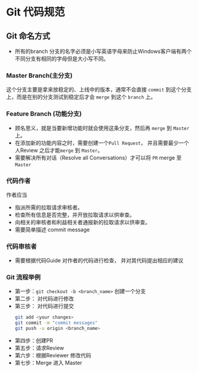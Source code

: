 # Git 代码规范

## Git 命名方式
- 所有的branch 分支的名字必须是小写英语字母来防止Windows客户端有两个不同分支有相同的字母但是大小写不同。

### Master Branch(主分支)
这个分支主要是拿来放稳定的、上线中的版本，通常不会直接 `commit` 到这个分支上，而是在别的分支测试到稳定后才会 `merge` 到这个 `branch` 上。

### Feature Branch (功能分支)
- 顾名思义，就是当要新增功能时就会使用这条分支，然后再 `merge` 到 `Master` 上。 
- 在添加新的功能内容之时，需要创建一个`Pull Request`， 并且需要最少一个人Review 之后才能`merge` 到 `Master`。
- 需要解决所有对话（Resolve all Conversations）才可以将 `PR` merge 至 `Master`

### 代码作者
作者应当
- 指派所需的拉取请求审核者。
- 检查所有信息是否完整，并开放拉取请求以供审查。
- 向相关的审核者和利益相关者通报新的拉取请求以供审查。
- 需要简单描述 commit message

### 代码审核者
- 需要根据代码Guide 对作者的代码进行检查， 并对其代码提出相应的建议

### Git 流程举例
* 第一步：`git checkout -b <branch_name>` 创建一个分支
* 第二步： 对代码进行修改
* 第三步： 对代码进行提交
    ```bash
    git add <your changes>
    git commit -m "commit messages"
    git push -u origin <branch_name>
    ```
* 第四步：创建PR
* 第五步：请求Review
* 第六步：根据Reviewer 修改代码
* 第七步：Merge 进入 Master